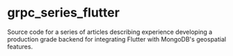 # grpc_series_flutter
Source code for a series of articles describing experience developing a production grade backend for integrating  Flutter with MongoDB's geospatial features.
